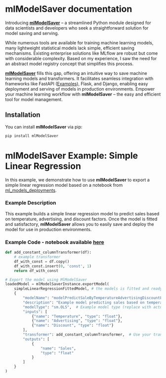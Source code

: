 # mlModelSaver documentation


Introducing **[mlModelSaver](https://pypi.org/project/mlModelSaver/)** – a streamlined Python module designed for data scientists and developers who seek a straightforward solution for model saving and serving.

While numerous tools are available for training machine learning models, many lightweight statistical models lack simple, efficient saving mechanisms. Existing enterprise solutions like MLflow are robust but come with considerable complexity. Based on my experience, I saw the need for an abstract model registry concept that simplifies this process.

**[mlModelSaver](https://github.com/smartdev-ca/mlModelSaver)** fills this gap, offering an intuitive way to save machine learning models and transformers. It facilitates seamless integration with frameworks like FastAPI ([Examples](https://github.com/jafarijason/ml_models_deployments)), Flask, and Django, enabling easy deployment and serving of models in production environments. Empower your machine learning workflow with **mlModelSaver** – the easy and efficient tool for model management.

## Installation

You can install **mlModelSaver** via pip:

```bash
pip install mlModelSaver
```


# mlModelSaver Example: Simple Linear Regression

In this example, we demonstrate how to use **mlModelSaver** to export a simple linear regression model based on a notebook from [ml_models_deployments](https://github.com/jafarijason/ml_models_deployments/blob/master/notebooks/001.ipynb).

### Example Description

This example builds a simple linear regression model to predict sales based on temperature, advertising, and discount factors. Once the model is fitted and satisfactory, **mlModelSaver** allows you to easily save and deploy the model for use in production environments.

### Example Code - notebook available [here](https://github.com/jafarijason/ml_models_deployments/blob/master/notebooks/001.ipynb)


```python
def add_constant_columnTransformer(df):
    # example transformer
    df_with_const = df.copy()
    df_with_const.insert(0, 'const', 1)
    return df_with_const

# Export the model using MlModelSaver
loadedModel = mlModelSaverInstance.exportModel(
    simpleLinearRegressionFittedModel, # the models is fitted and ready for usage
    {
        "modelName": "modelPredictSaleByTemperatureAdvertisingDiscountFit",
        "description": "Example model predicting sales based on temperature, advertising, and discount.",
        "modelType": "sm.OLS",  # Example model type (replace with actual type)
        "inputs": [
            {"name": "Temperature", "type": "float"},
            {"name": "Advertising", "type": "float"},
            {"name": "Discount", "type": "float"}
        ],
        "transformer": add_constant_columnTransformer,  # Use your transformation function here
        "outputs": [
            {
                "name": "Sales",
                "type": "float"
            }
        ]
    }
)
```
